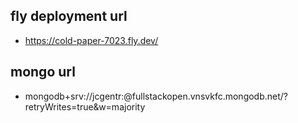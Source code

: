 ## fly deployment url

- https://cold-paper-7023.fly.dev/

## mongo url

- mongodb+srv://jcgentr:<password>@fullstackopen.vnsvkfc.mongodb.net/?retryWrites=true&w=majority
